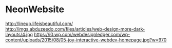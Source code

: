 # NeonWebsite

http://lineup.lifeisbeautiful.com/
http://imgs.abduzeedo.com/files/articles/web-design-more-dark-layouts/4.jpg
https://i0.wp.com/webdesignledger.com/wp-content/uploads/2015/08/05-joy-interactive-webdev-homepage.jpg?w=970
